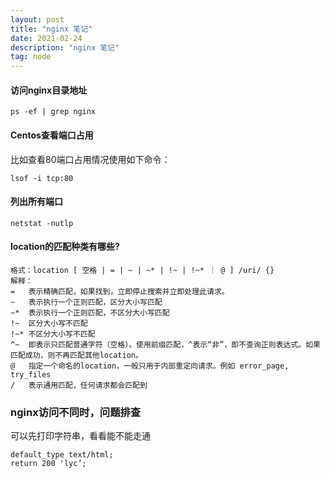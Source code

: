 ```yaml
---
layout: post
title: "nginx 笔记"
date: 2021-02-24
description: "nginx 笔记"
tag: node
---
```


#### 访问nginx目录地址

    ps -ef | grep nginx

#### Centos查看端口占用

比如查看80端口占用情况使用如下命令：

    lsof -i tcp:80

#### 列出所有端口

    netstat -nutlp

#### location的匹配种类有哪些?

    格式：location [ 空格 | = | ~ | ~* | !~ | !~* ｜ @ ] /uri/ {}
    解释：
    =   表示精确匹配，如果找到，立即停止搜索并立即处理此请求。
    ~   表示执行一个正则匹配，区分大小写匹配
    ~*  表示执行一个正则匹配，不区分大小写匹配
    !~  区分大小写不匹配
    !~* 不区分大小写不匹配
    ^~  即表示只匹配普通字符（空格）。使用前缀匹配，^表示“非”，即不查询正则表达式。如果匹配成功，则不再匹配其他location。
    @   指定一个命名的location，一般只用于内部重定向请求。例如 error_page, try_files
    /   表示通用匹配，任何请求都会匹配到

### nginx访问不同时，问题排查

可以先打印字符串，看看能不能走通

    default_type text/html; 
    return 200 'lyc’;
